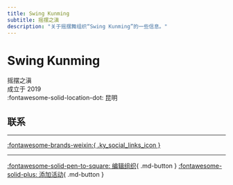 ```yaml
---
title: Swing Kunming
subtitle: 摇摆之滇
description: "关于摇摆舞组织“Swing Kunming”的一些信息。"
---
```


# Swing Kunming

摇摆之滇  
成立于 2019  
:fontawesome-solid-location-dot: 昆明  


## 联系


---

 [:fontawesome-brands-weixin:{ .ky_social_links_icon }](# "SwingKunming摇摆之滇")

---

[:fontawesome-solid-pen-to-square: 编辑组织](https://github.com/swingdance/orgs/issues/new?assignees=&labels=update+org&projects=&template=03-update_entity.yml&title=Update%20Org%3A%20zh_CN%20%E2%80%A2%20Swing%20Kunming&region=zh_CN&id=swing-kun-ming&name=Swing%20Kunming){ .md-button } [:fontawesome-solid-plus: 添加活动](https://github.com/swingdance/events/issues/new?assignees=&labels=add+event&projects=&template=02-add_entity.yml&title=Add%20Event%3A%20zh_CN%20%E2%80%A2%20%3CName%3E&region=zh_CN&province=Yunnan&city=Kunming&org_id=swing-kun-ming){ .md-button }
